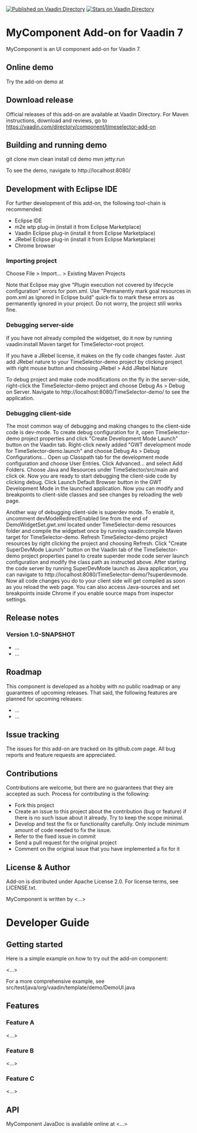 [![Published on Vaadin  Directory](https://img.shields.io/badge/Vaadin%20Directory-published-00b4f0.svg)](https://vaadin.com/directory/component/timeselector-add-on)
[![Stars on Vaadin Directory](https://img.shields.io/vaadin-directory/star/timeselector-add-on.svg)](https://vaadin.com/directory/component/timeselector-add-on)

# MyComponent Add-on for Vaadin 7

MyComponent is an UI component add-on for Vaadin 7.

## Online demo

Try the add-on demo at <url of the online demo>

## Download release

Official releases of this add-on are available at Vaadin Directory. For Maven instructions, download and reviews, go to https://vaadin.com/directory/component/timeselector-add-on

## Building and running demo

git clone <url of the MyComponent repository>
mvn clean install
cd demo
mvn jetty:run

To see the demo, navigate to http://localhost:8080/

## Development with Eclipse IDE

For further development of this add-on, the following tool-chain is recommended:
- Eclipse IDE
- m2e wtp plug-in (install it from Eclipse Marketplace)
- Vaadin Eclipse plug-in (install it from Eclipse Marketplace)
- JRebel Eclipse plug-in (install it from Eclipse Marketplace)
- Chrome browser

### Importing project

Choose File > Import... > Existing Maven Projects

Note that Eclipse may give "Plugin execution not covered by lifecycle configuration" errors for pom.xml. Use "Permanently mark goal resources in pom.xml as ignored in Eclipse build" quick-fix to mark these errors as permanently ignored in your project. Do not worry, the project still works fine. 

### Debugging server-side

If you have not already compiled the widgetset, do it now by running vaadin:install Maven target for TimeSelector-root project.

If you have a JRebel license, it makes on the fly code changes faster. Just add JRebel nature to your TimeSelector-demo project by clicking project with right mouse button and choosing JRebel > Add JRebel Nature

To debug project and make code modifications on the fly in the server-side, right-click the TimeSelector-demo project and choose Debug As > Debug on Server. Navigate to http://localhost:8080/TimeSelector-demo/ to see the application.

### Debugging client-side

The most common way of debugging and making changes to the client-side code is dev-mode. To create debug configuration for it, open TimeSelector-demo project properties and click "Create Development Mode Launch" button on the Vaadin tab. Right-click newly added "GWT development mode for TimeSelector-demo.launch" and choose Debug As > Debug Configurations... Open up Classpath tab for the development mode configuration and choose User Entries. Click Advanced... and select Add Folders. Choose Java and Resources under TimeSelector/src/main and click ok. Now you are ready to start debugging the client-side code by clicking debug. Click Launch Default Browser button in the GWT Development Mode in the launched application. Now you can modify and breakpoints to client-side classes and see changes by reloading the web page. 

Another way of debugging client-side is superdev mode. To enable it, uncomment devModeRedirectEnabled line from the end of DemoWidgetSet.gwt.xml located under TimeSelector-demo resources folder and compile the widgetset once by running vaadin:compile Maven target for TimeSelector-demo. Refresh TimeSelector-demo project resources by right clicking the project and choosing Refresh. Click "Create SuperDevMode Launch" button on the Vaadin tab of the TimeSelector-demo project properties panel to create superder mode code server launch configuration and modify the class path as instructed above. After starting the code server by running SuperDevMode launch as Java application, you can navigate to http://localhost:8080/TimeSelector-demo/?superdevmode. Now all code changes you do to your client side will get compiled as soon as you reload the web page. You can also access Java-sources and set breakpoints inside Chrome if you enable source maps from inspector settings. 

 
## Release notes

### Version 1.0-SNAPSHOT
- ...
- ...

## Roadmap

This component is developed as a hobby with no public roadmap or any guarantees of upcoming releases. That said, the following features are planned for upcoming releases:
- ...
- ...

## Issue tracking

The issues for this add-on are tracked on its github.com page. All bug reports and feature requests are appreciated. 

## Contributions

Contributions are welcome, but there are no guarantees that they are accepted as such. Process for contributing is the following:
- Fork this project
- Create an issue to this project about the contribution (bug or feature) if there is no such issue about it already. Try to keep the scope minimal.
- Develop and test the fix or functionality carefully. Only include minimum amount of code needed to fix the issue.
- Refer to the fixed issue in commit
- Send a pull request for the original project
- Comment on the original issue that you have implemented a fix for it

## License & Author

Add-on is distributed under Apache License 2.0. For license terms, see LICENSE.txt.

MyComponent is written by <...>

# Developer Guide

## Getting started

Here is a simple example on how to try out the add-on component:

<...>

For a more comprehensive example, see src/test/java/org/vaadin/template/demo/DemoUI.java

## Features

### Feature A

<...>

### Feature B

<...>

### Feature C

<...>

## API

MyComponent JavaDoc is available online at <...>
